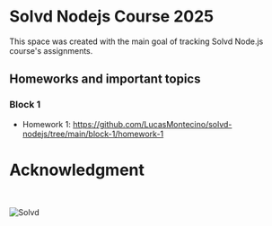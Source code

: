 # Solvd Nodejs Course 2025

This space was created with the main goal of tracking Solvd Node.js course's assignments.

## Homeworks and important topics

### Block 1

- Homework 1: <a href='https://github.com/LucasMontecino/solvd-nodejs/tree/main/block-1/homework-1' target='_blank' rel='noopener noreferrer'>https://github.com/LucasMontecino/solvd-nodejs/tree/main/block-1/homework-1</a>

# Acknowledgment

<br />

![Solvd](https://static.tildacdn.biz/tild6138-3030-4262-b632-376437393534/noroot.png)
